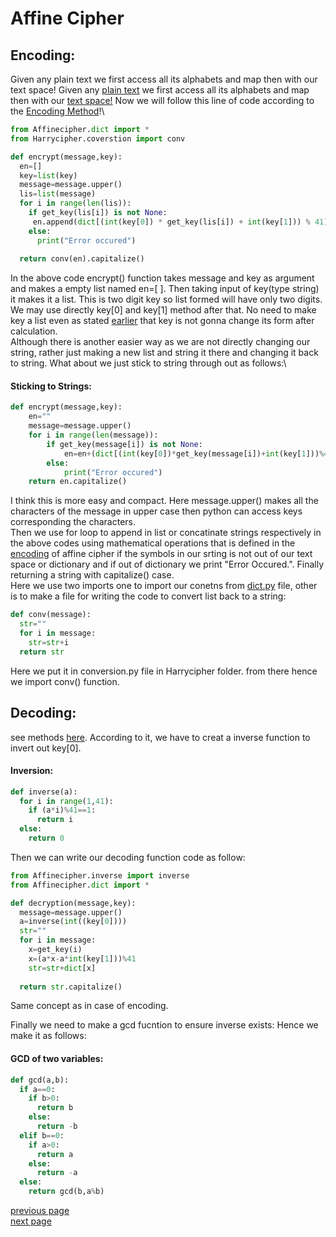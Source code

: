 # Affine Cipher
## Encoding:
Given any plain text we first access all its alphabets and map then with our text space!
Given any [plain text](00-preliminaries.md#plain-text) we first access all its alphabets and map then with our [text space!](00-preliminaries.md#text-space) Now we will follow this line of code according to the [Encoding Method](00-preliminaries.md#encoding-function)!\
```python
from Affinecipher.dict import *
from Harrycipher.coverstion import conv

def encrypt(message,key):
  en=[]
  key=list(key)
  message=message.upper()
  lis=list(message)
  for i in range(len(lis)):
    if get_key(lis[i]) is not None:
     en.append(dict[(int(key[0]) * get_key(lis[i]) + int(key[1])) % 41])
    else:
      print("Error occured")
  
  return conv(en).capitalize()
```
In the above code encrypt() function takes message and key as argument and makes a empty list named en=[ ]. Then taking input of key(type string) it makes it a list. This is two digit key so list formed will have only two digits. We may use directly key[0] and key[1] method after that. No need to make key a list even as stated [earlier](01-Storing_data.md#actually-strings-are-immutable-that-cant-be-overwrite-like) that key is not gonna change its form after calculation.\
Although there is another easier way as we are not directly changing our string, rather just making a new list and string it there and changing it back to string. What about we just stick to string through out as follows:\
#### Sticking to Strings:
```python
def encrypt(message,key):
    en=""
    message=message.upper()
    for i in range(len(message)):
        if get_key(message[i]) is not None:
            en=en+(dict[(int(key[0])*get_key(message[i])+int(key[1]))%41])
        else:
            print("Error occured")
    return en.capitalize()

```
I think this is more easy and compact. Here message.upper() makes all the characters of the message in upper case then python can access keys corresponding the characters. \
Then we use for loop to append in list or concatinate strings respectively in the above codes using mathematical operations that is defined in the [encoding](00-preliminaries.md#encoding-function) of affine cipher if the symbols in our srting is not out of our text space or dictionary and if out of dictionary we print "Error Occured.". Finally returning a string with capitalize() case.\
Here we use two imports one to import our conetns from [dict.py](01-Storing_data.md#wrap-up-all-together-to-make-a-file-named-dictpy-if-you-want) file, other is to make a file for writing the code to convert list back to a string:
```python
def conv(message):
  str=""
  for i in message:
    str=str+i
  return str
```
Here we put it in conversion.py file in Harrycipher folder. from there hence we import conv() function.

## Decoding:
see methods [here](00-preliminaries.md#decoding-function). According to it, we have to creat a inverse function to invert out key[0].
#### Inversion:
```python
def inverse(a):
  for i in range(1,41):
    if (a*i)%41==1:
      return i
  else:
    return 0
```
Then we can write our decoding function code as follow:
```python
from Affinecipher.inverse import inverse
from Affinecipher.dict import *

def decryption(message,key):
  message=message.upper()
  a=inverse(int((key[0])))
  str=""
  for i in message:             
    x=get_key(i)
    x=(a*x-a*int(key[1]))%41
    str=str+dict[x]
    
  return str.capitalize()
```
Same concept as in case of encoding. 

Finally we need to make a gcd fucntion to ensure inverse exists: Hence we make it as follows:

#### GCD of two variables:
```python
def gcd(a,b):
  if a==0:
    if b>0:
      return b
    else:
      return -b
  elif b==0:
    if a>0:
      return a
    else:
      return -a
  else:
    return gcd(b,a%b)
```


[previous page](./01-Storing_data.md)\
[next page](./03-Final_output.md)
